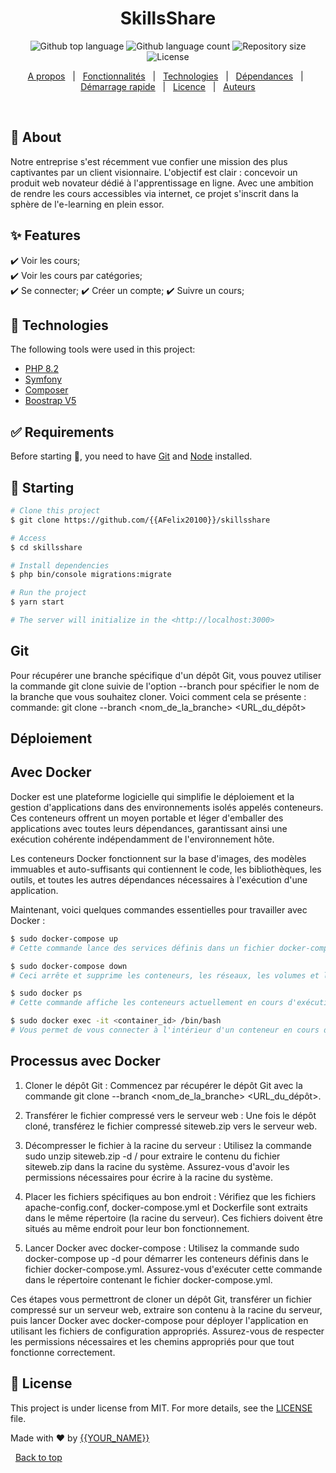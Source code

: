 <!-- <div align="center" id="top"> 
  <img src="./.github/app.gif" alt="SkillsShare" />

  &#xa0; -->

  <!-- <a href="https://skillsshare.netlify.app">Demo</a> -->
<!-- </div> -->

<h1 align="center">SkillsShare</h1>

<p align="center">
  <img alt="Github top language" src="https://img.shields.io/github/languages/top/{{YOUR_GITHUB_USERNAME}}/skillsshare?color=56BEB8">

  <img alt="Github language count" src="https://img.shields.io/github/languages/count/{{YOUR_GITHUB_USERNAME}}/skillsshare?color=56BEB8">

  <img alt="Repository size" src="https://img.shields.io/github/repo-size/{{YOUR_GITHUB_USERNAME}}/skillsshare?color=56BEB8">

  <img alt="License" src="https://img.shields.io/github/license/{{YOUR_GITHUB_USERNAME}}/skillsshare?color=56BEB8">

  <!-- <img alt="Github issues" src="https://img.shields.io/github/issues/{{YOUR_GITHUB_USERNAME}}/skillsshare?color=56BEB8" /> -->

  <!-- <img alt="Github forks" src="https://img.shields.io/github/forks/{{YOUR_GITHUB_USERNAME}}/skillsshare?color=56BEB8" /> -->

  <!-- <img alt="Github stars" src="https://img.shields.io/github/stars/{{YOUR_GITHUB_USERNAME}}/skillsshare?color=56BEB8" /> -->
</p>

<!-- Status -->

<!-- <h4 align="center"> 
	🚧  SkillsShare 🚀 Under construction...  🚧
</h4> 

<hr> -->

<p align="center">
  <a href="#dart-about">A propos</a> &#xa0; | &#xa0; 
  <a href="#sparkles-features">Fonctionnalités</a> &#xa0; | &#xa0;
  <a href="#rocket-technologies">Technologies</a> &#xa0; | &#xa0;
  <a href="#white_check_mark-requirements">Dépendances</a> &#xa0; | &#xa0;
  <a href="#checkered_flag-starting">Démarrage rapide</a> &#xa0; | &#xa0;
  <a href="#memo-license">Licence</a> &#xa0; | &#xa0;
  <a href="https://github.com/{{YOUR_GITHUB_USERNAME}}" target="_blank">Auteurs</a>
</p>

<br>

## :dart: About ##

Notre entreprise s'est récemment vue confier une mission des plus captivantes par un client visionnaire. L'objectif est clair : concevoir un produit web novateur dédié à l'apprentissage en ligne. Avec une ambition de rendre les cours accessibles via internet, ce projet s'inscrit dans la sphère de l'e-learning en plein essor.

## :sparkles: Features ##

:heavy_check_mark: Voir les cours;\
:heavy_check_mark: Voir les cours par catégories;\
:heavy_check_mark: Se connecter;
:heavy_check_mark: Créer un compte;
:heavy_check_mark: Suivre un cours;

## :rocket: Technologies ##

The following tools were used in this project:

- [PHP 8.2](https://www.php.net/downloads)
- [Symfony](https://symfony.com/download)
- [Composer](https://getcomposer.org/download/)
- [Boostrap V5](https://getbootstrap.com/)

## :white_check_mark: Requirements ##

Before starting :checkered_flag:, you need to have [Git](https://git-scm.com) and [Node](https://nodejs.org/en/) installed.

## :checkered_flag: Starting ##

```bash
# Clone this project
$ git clone https://github.com/{{AFelix20100}}/skillsshare

# Access
$ cd skillsshare

# Install dependencies
$ php bin/console migrations:migrate

# Run the project
$ yarn start

# The server will initialize in the <http://localhost:3000>
```
## Git ##
Pour récupérer une branche spécifique d'un dépôt Git, vous pouvez utiliser la commande git clone suivie de l'option --branch pour spécifier le nom de la branche que vous souhaitez cloner. Voici comment cela se présente :
commande: git clone --branch <nom_de_la_branche> <URL_du_dépôt>

## Déploiement ## 

## Avec Docker ##
Docker est une plateforme logicielle qui simplifie le déploiement et la gestion d'applications dans des environnements isolés appelés conteneurs. Ces conteneurs offrent un moyen portable et léger d'emballer des applications avec toutes leurs dépendances, garantissant ainsi une exécution cohérente indépendamment de l'environnement hôte.

Les conteneurs Docker fonctionnent sur la base d'images, des modèles immuables et auto-suffisants qui contiennent le code, les bibliothèques, les outils, et toutes les autres dépendances nécessaires à l'exécution d'une application.

Maintenant, voici quelques commandes essentielles pour travailler avec Docker :
```bash
$ sudo docker-compose up 
# Cette commande lance des services définis dans un fichier docker-compose.yml. Elle crée et démarre des conteneurs en fonction de la configuration spécifiée.

$ sudo docker-compose down
# Ceci arrête et supprime les conteneurs, les réseaux, les volumes et les images créés par docker-compose up.

$ sudo docker ps 
# Cette commande affiche les conteneurs actuellement en cours d'exécution avec des informations telles que leur ID, leur nom et leur statut.

$ sudo docker exec -it <container_id> /bin/bash 
# Vous permet de vous connecter à l'intérieur d'un conteneur en cours d'exécution pour exécuter des commandes ou effectuer des opérations dans son environnement.
```
## Processus avec Docker ##
1. Cloner le dépôt Git :
     Commencez par récupérer le dépôt Git avec la commande git clone --branch <nom_de_la_branche> <URL_du_dépôt>.
2. Transférer le fichier compressé vers le serveur web :
     Une fois le dépôt cloné, transférez le fichier compressé siteweb.zip vers le serveur web.
3. Décompresser le fichier à la racine du serveur :
     Utilisez la commande sudo unzip siteweb.zip -d / pour extraire le contenu du fichier siteweb.zip dans la racine du système. Assurez-vous d'avoir les permissions nécessaires pour écrire à la racine du système.
   
4. Placer les fichiers spécifiques au bon endroit :
     Vérifiez que les fichiers apache-config.conf, docker-compose.yml et Dockerfile sont extraits dans le même répertoire (la racine du serveur). Ces fichiers doivent être situés au même endroit pour leur bon fonctionnement.
	
5. Lancer Docker avec docker-compose :
     Utilisez la commande sudo docker-compose up -d pour démarrer les conteneurs définis dans le fichier docker-compose.yml. Assurez-vous d'exécuter cette commande dans le répertoire contenant le fichier docker-compose.yml.
   
Ces étapes vous permettront de cloner un dépôt Git, transférer un fichier compressé sur un serveur web, extraire son contenu à la racine du serveur, puis lancer Docker avec docker-compose pour déployer l'application en utilisant les fichiers de configuration appropriés. Assurez-vous de respecter les permissions nécessaires et les chemins appropriés pour que tout fonctionne correctement. 

## :memo: License ##

This project is under license from MIT. For more details, see the [LICENSE](LICENSE.md) file.


Made with :heart: by <a href="https://github.com/{{YOUR_GITHUB_USERNAME}}" target="_blank">{{YOUR_NAME}}</a>

&#xa0;
<a href="#top">Back to top</a>
